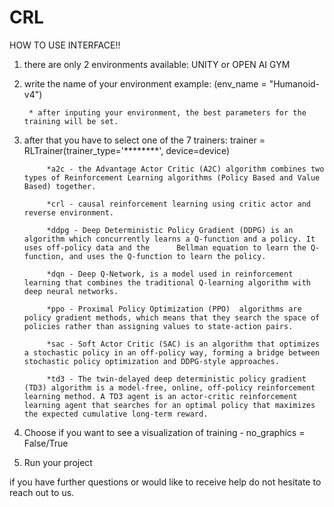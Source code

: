 # CRL
HOW TO USE INTERFACE!!

1. there are only 2 environments available: UNITY or OPEN AI GYM

2. write the name of your environment example: (env_name = "Humanoid-v4")

        * after inputing your environment, the best parameters for the training will be set.

3. after that you have to select one of the 7 trainers: trainer = RLTrainer(trainer_type='********', device=device)

            *a2c - the Advantage Actor Critic (A2C) algorithm combines two types of Reinforcement Learning algorithms (Policy Based and Value Based) together.

            *crl - causal reinforcement learning using critic actor and reverse environment.

            *ddpg - Deep Deterministic Policy Gradient (DDPG) is an algorithm which concurrently learns a Q-function and a policy. It uses off-policy data and the      Bellman equation to learn the Q-function, and uses the Q-function to learn the policy.

            *dqn - Deep Q-Network, is a model used in reinforcement learning that combines the traditional Q-learning algorithm with deep neural networks. 

            *ppo - Proximal Policy Optimization (PPO)  algorithms are policy gradient methods, which means that they search the space of policies rather than assigning values to state-action pairs.

            *sac - Soft Actor Critic (SAC) is an algorithm that optimizes a stochastic policy in an off-policy way, forming a bridge between stochastic policy optimization and DDPG-style approaches. 

            *td3 - The twin-delayed deep deterministic policy gradient (TD3) algorithm is a model-free, online, off-policy reinforcement learning method. A TD3 agent is an actor-critic reinforcement learning agent that searches for an optimal policy that maximizes the expected cumulative long-term reward.

4. Choose if you want to see a visualization of training -  no_graphics = False/True

5. Run your project


if you have further questions or would like to receive help do not hesitate to reach out to us.

